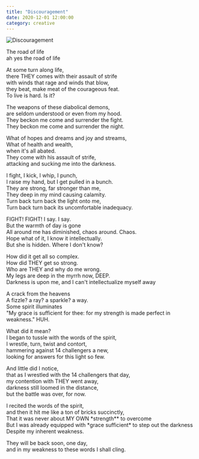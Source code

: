 ```yaml
---
title: "Discouragement"
date: 2020-12-01 12:00:00
category: creative
---
```


![Discouragement](images/discouragement.jpg)

The road of life \
ah yes the road of life

At some turn along life, \
there THEY comes with their assault of strife \
with winds that rage and winds that blow, \
they beat, make meat of the courageous feat. \
To live is hard. Is it?

The weapons of these diabolical demons, \
are seldom understood or even from my hood. \
They beckon me come and surrender the fight. \
They beckon me come and surrender the night.

What of hopes and dreams and joy and streams, \
What of health and wealth, \
when it's all abated. \
They come with his assault of strife, \
attacking and sucking me into the darkness.

I fight, I kick, I whip, I punch, \
I raise my hand, but I get pulled in a bunch. \
They are strong, far stronger than me, \
They deep in my mind causing calamity. \
Turn back turn back the light onto me, \
Turn back turn back its uncomfortable inadequacy.

FIGHT! FIGHT! I say. I say. \
But the warmth of day is gone \
All around me has diminished, chaos around. Chaos. \
Hope what of it, I know it intellectually. \
But she is hidden. Where I don't know?

How did it get all so complex. \
How did THEY get so strong. \
 Who are THEY and why do me wrong. \
My legs are deep in the myrrh now, DEEP. \
Darkness is upon me, and I can't intellectualize myself away

A crack from the heavens \
A fizzle? a ray? a sparkle? a way. \
Some spirit illuminates \
"My grace is sufficient for thee: for my strength is made perfect in weakness."
HUH.

What did it mean? \
I began to tussle with the words of the spirit, \
I wrestle, turn, twist and contort, \
hammering against 14 challengers a new, \
looking for answers for this light so few.

And little did I notice, \
that as I wrestled with the 14 challengers that day, \
my contention with THEY went away, \
darkness still loomed in the distance, \
but the battle was over, for now.

I recited the words of the spirit, \
and then it hit me like a ton of bricks succinctly, \
That it was never about MY OWN *strength\*\* to overcome \
But I was already equipped with *grace sufficient\* to step out the darkness \
Despite my inherent weakness.

They will be back soon, one day, \
and in my weakness to these words I shall cling.
